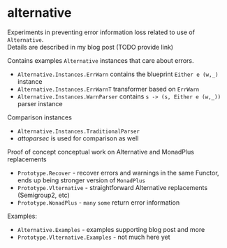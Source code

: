 # alternative

Experiments in preventing error information loss related to use of `Alternative`.   
Details are described in my blog post (TODO provide link)  

Contains examples `Alternative` instances that care about errors.  

* `Alternative.Instances.ErrWarn` contains the blueprint `Either e (w,_)` instance
* `Alternative.Instances.ErrWarnT` transformer based on `ErrWarn`
* `Alternative.Instances.WarnParser` contains  `s -> (s, Either e (w,_))` parser instance


Comparison instances

* `Alternative.Instances.TraditionalParser`
* _attoparsec_ is used for comparison as well

Proof of concept conceptual work on Alternative and MonadPlus replacements 

* `Prototype.Recover` - recover errors and warnings in the same Functor, ends up being stronger version of `MonadPlus`
* `Prototype.Vlternative` - straightforward Alternative replacements (Semigroup2, etc)
* `Prototype.WonadPlus` - `many` `some` return error information

Examples:

* `Alternative.Examples` - examples supporting blog post and more
* `Prototype.Vlternative.Examples` - not much here yet



